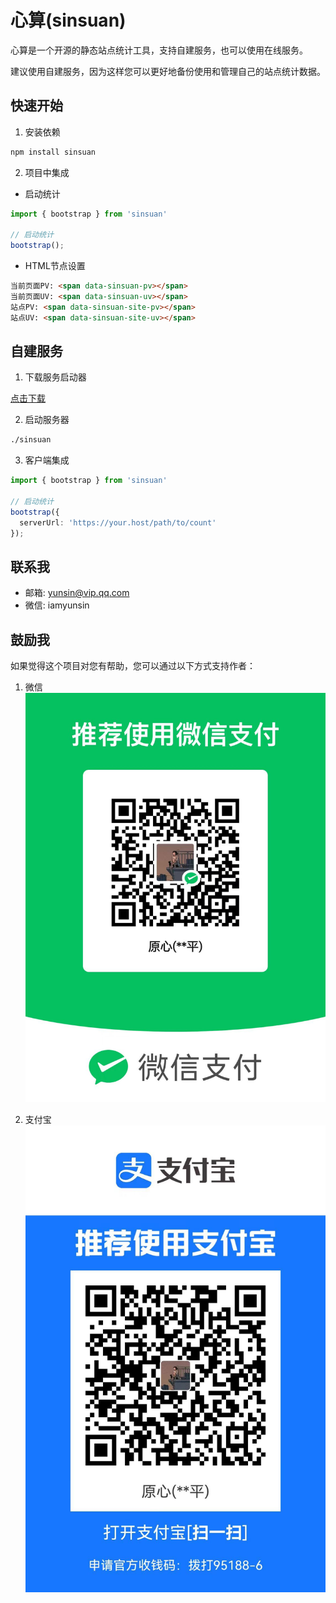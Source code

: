 # 心算(sinsuan)

心算是一个开源的静态站点统计工具，支持自建服务，也可以使用在线服务。    

建议使用自建服务，因为这样您可以更好地备份使用和管理自己的站点统计数据。  

## 快速开始

1. 安装依赖

```bash
npm install sinsuan
```

2. 项目中集成  

* 启动统计  

```ts
import { bootstrap } from 'sinsuan'

// 启动统计
bootstrap();
```

* HTML节点设置  

```html
当前页面PV: <span data-sinsuan-pv></span>
当前页面UV: <span data-sinsuan-uv></span>
站点PV: <span data-sinsuan-site-pv></span>
站点UV: <span data-sinsuan-site-uv></span>
```

## 自建服务  

1. 下载服务启动器  

[点击下载](https://github.com/iamyunsin/sinsuan/releases)

2. 启动服务器  

```bash
./sinsuan
```

3. 客户端集成  

```ts
import { bootstrap } from 'sinsuan'

// 启动统计
bootstrap({
  serverUrl: 'https://your.host/path/to/count'
});
```

## 联系我  

* 邮箱: yunsin@vip.qq.com  
* 微信: iamyunsin  

## 鼓励我

如果觉得这个项目对您有帮助，您可以通过以下方式支持作者：

1. 微信  
![](./images/wechat.jpg) 

2. 支付宝  
![](./images/alipay.jpg)